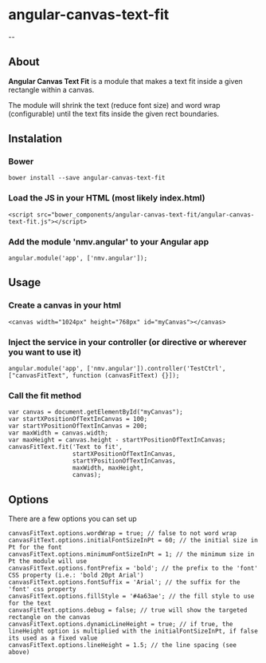 # angular-canvas-text-fit

--

## About

**Angular Canvas Text Fit** is a module that makes a text fit inside a given rectangle within a canvas.

The module will shrink the text (reduce font size) and word wrap (configurable) until the text fits inside the given rect boundaries.

## Instalation
### Bower
```
bower install --save angular-canvas-text-fit
```

### Load the JS in your HTML (most likely index.html)
```
<script src="bower_components/angular-canvas-text-fit/angular-canvas-text-fit.js"></script>
```

### Add the module 'nmv.angular' to your Angular app
```
angular.module('app', ['nmv.angular']);
```

## Usage
### Create a canvas in your html
```
<canvas width="1024px" height="768px" id="myCanvas"></canvas>
```

### Inject the service in your controller (or directive or wherever you want to use it)
```
angular.module('app', ['nmv.angular']).controller('TestCtrl', ["canvasFitText", function (canvasFitText) {}]);
```

### Call the fit method
```
var canvas = document.getElementById("myCanvas");
var startXPositionOfTextInCanvas = 100;
var startYPositionOfTextInCanvas = 200;
var maxWidth = canvas.width;
var maxHeight = canvas.height - startYPositionOfTextInCanvas;
canvasFitText.fit('Text to fit', 
                  startXPositionOfTextInCanvas,
                  startYPositionOfTextInCanvas, 
                  maxWidth, maxHeight, 
                  canvas);
```

## Options
There are a few options you can set up
```
canvasFitText.options.wordWrap = true; // false to not word wrap
canvasFitText.options.initialFontSizeInPt = 60; // the initial size in Pt for the font
canvasFitText.options.minimumFontSizeInPt = 1; // the minimum size in Pt the module will use
canvasFitText.options.fontPrefix = 'bold'; // the prefix to the 'font' CSS property (i.e.: 'bold 20pt Arial')
canvasFitText.options.fontSuffix = 'Arial'; // the suffix for the 'font' css property
canvasFitText.options.fillStyle = '#4a63ae'; // the fill style to use for the text
canvasFitText.options.debug = false; // true will show the targeted rectangle on the canvas 
canvasFitText.options.dynamicLineHeight = true; // if true, the lineHeight option is multiplied with the initialFontSizeInPt, if false its used as a fixed value
canvasFitText.options.lineHeight = 1.5; // the line spacing (see above)
```

